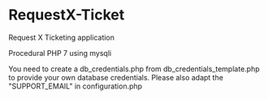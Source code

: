 # RequestX-Ticket
Request X Ticketing application

Procedural PHP 7 using mysqli

You need to create a db_credentials.php from db_credentials_template.php to provide your own database credentials.
Please also adapt the "SUPPORT_EMAIL" in configuration.php
